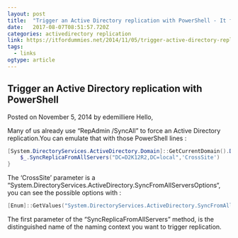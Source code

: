 ```yaml
---
layout: post 
title:  "Trigger an Active Directory replication with PowerShell - It for DummiesIt for Dummies" 
date:   2017-08-07T08:51:57.720Z 
categories: activedirectory replication
link: https://itfordummies.net/2014/11/05/trigger-active-directory-replication-powershell/ 
tags:
  - links
ogtype: article 
---
```


## Trigger an Active Directory replication with PowerShell
Posted on November 5, 2014 by edemilliere
Hello,

Many of us already use “RepAdmin /SyncAll” to force an Active Directory replication.You can emulate that with those PowerShell lines :
````powershell
[System.DirectoryServices.ActiveDirectory.Domain]::GetCurrentDomain().DomainControllers | % {
    $_.SyncReplicaFromAllServers("DC=D2K12R2,DC=local",'CrossSite')
}
````
The ‘CrossSite’ parameter is a “System.DirectoryServices.ActiveDirectory.SyncFromAllServersOptions“, you can see the possible options with :

````powershell
[Enum]::GetValues("System.DirectoryServices.ActiveDirectory.SyncFromAllServersOptions")
````

The first parameter of the “SyncReplicaFromAllServers” method, is the distinguished name of the naming context you want to trigger replication.